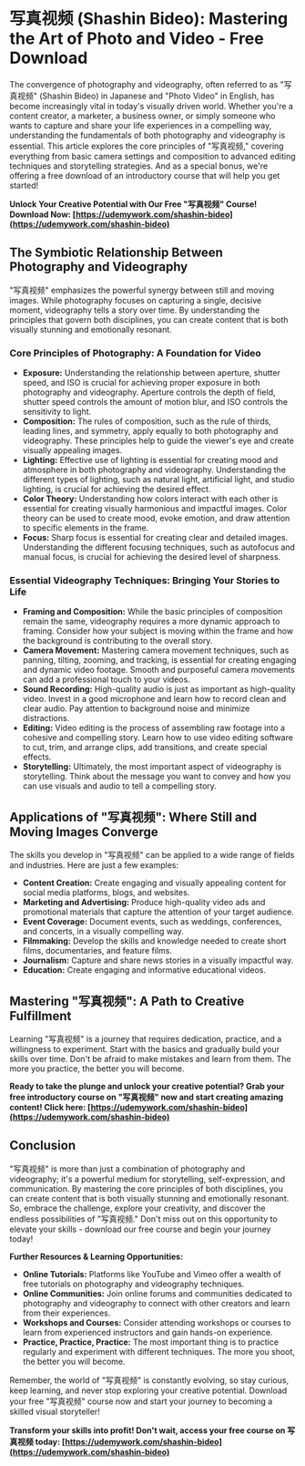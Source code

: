 # 写真视频 (Shashin Bideo): Mastering the Art of Photo and Video - Free Download

The convergence of photography and videography, often referred to as "写真视频" (Shashin Bideo) in Japanese and "Photo Video" in English, has become increasingly vital in today's visually driven world. Whether you're a content creator, a marketer, a business owner, or simply someone who wants to capture and share your life experiences in a compelling way, understanding the fundamentals of both photography and videography is essential. This article explores the core principles of "写真视频," covering everything from basic camera settings and composition to advanced editing techniques and storytelling strategies. And as a special bonus, we're offering a free download of an introductory course that will help you get started!

**Unlock Your Creative Potential with Our Free "写真视频" Course! Download Now: [https://udemywork.com/shashin-bideo](https://udemywork.com/shashin-bideo)**

## The Symbiotic Relationship Between Photography and Videography

"写真视频" emphasizes the powerful synergy between still and moving images. While photography focuses on capturing a single, decisive moment, videography tells a story over time. By understanding the principles that govern both disciplines, you can create content that is both visually stunning and emotionally resonant.

### Core Principles of Photography: A Foundation for Video

*   **Exposure:** Understanding the relationship between aperture, shutter speed, and ISO is crucial for achieving proper exposure in both photography and videography. Aperture controls the depth of field, shutter speed controls the amount of motion blur, and ISO controls the sensitivity to light.
*   **Composition:** The rules of composition, such as the rule of thirds, leading lines, and symmetry, apply equally to both photography and videography. These principles help to guide the viewer's eye and create visually appealing images.
*   **Lighting:** Effective use of lighting is essential for creating mood and atmosphere in both photography and videography. Understanding the different types of lighting, such as natural light, artificial light, and studio lighting, is crucial for achieving the desired effect.
*   **Color Theory:** Understanding how colors interact with each other is essential for creating visually harmonious and impactful images. Color theory can be used to create mood, evoke emotion, and draw attention to specific elements in the frame.
*   **Focus:** Sharp focus is essential for creating clear and detailed images. Understanding the different focusing techniques, such as autofocus and manual focus, is crucial for achieving the desired level of sharpness.

### Essential Videography Techniques: Bringing Your Stories to Life

*   **Framing and Composition:** While the basic principles of composition remain the same, videography requires a more dynamic approach to framing. Consider how your subject is moving within the frame and how the background is contributing to the overall story.
*   **Camera Movement:** Mastering camera movement techniques, such as panning, tilting, zooming, and tracking, is essential for creating engaging and dynamic video footage. Smooth and purposeful camera movements can add a professional touch to your videos.
*   **Sound Recording:** High-quality audio is just as important as high-quality video. Invest in a good microphone and learn how to record clean and clear audio. Pay attention to background noise and minimize distractions.
*   **Editing:** Video editing is the process of assembling raw footage into a cohesive and compelling story. Learn how to use video editing software to cut, trim, and arrange clips, add transitions, and create special effects.
*   **Storytelling:** Ultimately, the most important aspect of videography is storytelling. Think about the message you want to convey and how you can use visuals and audio to tell a compelling story.

## Applications of "写真视频": Where Still and Moving Images Converge

The skills you develop in "写真视频" can be applied to a wide range of fields and industries. Here are just a few examples:

*   **Content Creation:** Create engaging and visually appealing content for social media platforms, blogs, and websites.
*   **Marketing and Advertising:** Produce high-quality video ads and promotional materials that capture the attention of your target audience.
*   **Event Coverage:** Document events, such as weddings, conferences, and concerts, in a visually compelling way.
*   **Filmmaking:** Develop the skills and knowledge needed to create short films, documentaries, and feature films.
*   **Journalism:** Capture and share news stories in a visually impactful way.
*   **Education:** Create engaging and informative educational videos.

## Mastering "写真视频": A Path to Creative Fulfillment

Learning "写真视频" is a journey that requires dedication, practice, and a willingness to experiment. Start with the basics and gradually build your skills over time. Don't be afraid to make mistakes and learn from them. The more you practice, the better you will become.

**Ready to take the plunge and unlock your creative potential? Grab your free introductory course on "写真视频" now and start creating amazing content! Click here: [https://udemywork.com/shashin-bideo](https://udemywork.com/shashin-bideo)**

## Conclusion

"写真视频" is more than just a combination of photography and videography; it's a powerful medium for storytelling, self-expression, and communication. By mastering the core principles of both disciplines, you can create content that is both visually stunning and emotionally resonant. So, embrace the challenge, explore your creativity, and discover the endless possibilities of "写真视频." Don't miss out on this opportunity to elevate your skills - download our free course and begin your journey today!

**Further Resources & Learning Opportunities:**

*   **Online Tutorials:** Platforms like YouTube and Vimeo offer a wealth of free tutorials on photography and videography techniques.
*   **Online Communities:** Join online forums and communities dedicated to photography and videography to connect with other creators and learn from their experiences.
*   **Workshops and Courses:** Consider attending workshops or courses to learn from experienced instructors and gain hands-on experience.
*   **Practice, Practice, Practice:** The most important thing is to practice regularly and experiment with different techniques. The more you shoot, the better you will become.

Remember, the world of "写真视频" is constantly evolving, so stay curious, keep learning, and never stop exploring your creative potential. Download your free "写真视频" course now and start your journey to becoming a skilled visual storyteller!

**Transform your skills into profit! Don't wait, access your free course on 写真视频 today: [https://udemywork.com/shashin-bideo](https://udemywork.com/shashin-bideo)**
